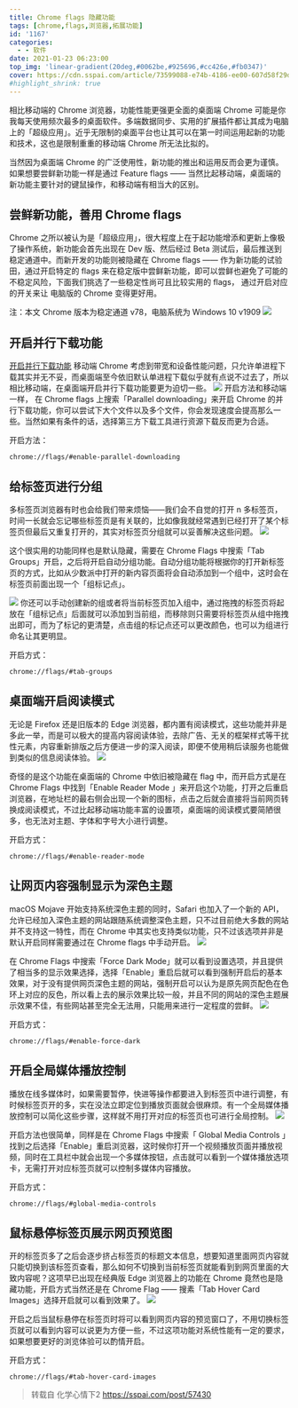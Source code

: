 ```yaml
---
title: Chrome flags 隐藏功能
tags: [chrome,flags,浏览器,拓展功能]
id: '1167'
categories:
  - - 软件
date: 2021-01-23 06:23:00
top_img: 'linear-gradient(20deg,#0062be,#925696,#cc426e,#fb0347)'
cover: https://cdn.sspai.com/article/73599088-e74b-4186-ee00-607d58f29d46.jpg?imageMogr2/auto-orient/quality/95/thumbnail/!1420x708r/gravity/Center/crop/1420x708/interlace/1
#highlight_shrink: true
---
```


相比移动端的 Chrome 浏览器，功能性能更强更全面的桌面端 Chrome 可能是你我每天使用频次最多的桌面软件。多端数据同步、实用的扩展插件都让其成为电脑上的「超级应用」。近乎无限制的桌面平台也让其可以在第一时间运用起新的功能和技术，这也是限制重重的移动端 Chrome 所无法比拟的。

当然因为桌面端 Chrome 的广泛使用性，新功能的推出和运用反而会更为谨慎。如果想要尝鲜新功能一样是通过 Feature flags —— 当然比起移动端，桌面端的新功能主要针对的键鼠操作，和移动端有相当大的区别。

## 尝鲜新功能，善用 Chrome flags
Chrome 之所以被认为是「超级应用」，很大程度上在于起功能增添和更新上像极了操作系统，新功能会首先出现在 Dev 版、然后经过 Beta 测试后，最后推送到稳定通道中。而新开发的功能则被隐藏在 Chrome flags —— 作为新功能的试验田，通过开启特定的 flags 来在稳定版中尝鲜新功能，即可以尝鲜也避免了可能的不稳定风险，下面我们挑选了一些稳定性尚可且比较实用的 flags， 通过开启对应的开关来让 电脑版的 Chrome 变得更好用。


注：本文 Chrome 版本为稳定通道 v78，电脑系统为 Windows 10 v1909
![](https://cdn.sspai.com/2019/11/14/62091785b5a850e5581926a197e3f3df.png?imageView2/2/w/1120/q/90/interlace/1/ignore-error/1)
## 开启并行下载功能

[开启并行下载功能](/2020/12/21/Chrome浏览器下载提速/)
移动端 Chrome 考虑到带宽和设备性能问题，只允许单进程下载其实并无不妥，而桌面端至今依旧默认单进程下载似乎就有点说不过去了，所以相比移动端，在桌面端开启并行下载功能要更为迫切一些。
![](https://cdn.sspai.com/2019/11/14/3fcda253bfa14e0f814bf7fe1a75659e.png?imageView2/2/w/1120/q/90/interlace/1/ignore-error/1)
开启方法和移动端一样， 在 Chrome flags 上搜索「Parallel downloading」来开启 Chrome 的并行下载功能，你可以尝试下大个文件以及多个文件，你会发现速度会提高那么一些。当然如果有条件的话，选择第三方下载工具进行资源下载反而更为合适。

开启方法：
```
chrome://flags/#enable-parallel-downloading
```
## 给标签页进行分组
多标签页浏览器有时也会给我们带来烦恼——我们会不自觉的打开 n 多标签页，时间一长就会忘记哪些标签页是有关联的，比如像我就经常遇到已经打开了某个标签页但最后又重复打开的，其实对标签页分组就可以妥善解决这些问题。
![](https://cdn.sspai.com/2019/11/14/df7342dc6a874ba63e1f34fed73feaa4.png?imageView2/2/w/1120/q/90/interlace/1/ignore-error/1)

这个很实用的功能同样也是默认隐藏，需要在 Chrome Flags 中搜索「Tab Groups」开启，之后将开启自动分组功能。自动分组功能将根据你的打开新标签页的方式，比如从少数派中打开的新内容页面将会自动添加到一个组中，这时会在标签页前面出现一个「组标记点」。

![](https://cdn.sspai.com/2019/11/14/58089a109692ee602bdd9debc82f6e96.png?imageView2/2/w/1120/q/90/interlace/1/ignore-error/1)
你还可以手动创建新的组或者将当前标签页加入组中，通过拖拽的标签页将起放在「组标记点」后面就可以添加到当前组，而移除则只需要将标签页从组中拖拽出即可，而为了标记的更清楚，点击组的标记点还可以更改颜色，也可以为组进行命名让其更明显。

开启方式：
```
chrome://flags/#tab-groups
```
## 桌面端开启阅读模式
无论是 Firefox 还是旧版本的 Edge 浏览器，都内置有阅读模式，这些功能并非是多此一举，而是可以极大的提高内容阅读体验，去除广告、无关的框架样式等干扰性元素，内容重新排版之后方便进一步的深入阅读，即便不使用稍后读服务也能做到类似的信息阅读体验。
![](https://cdn.sspai.com/2019/11/14/4f7f0969da3baf0103664dcbcbb3cb06.png?imageView2/2/w/1120/q/90/interlace/1/ignore-error/1)

奇怪的是这个功能在桌面端的 Chrome 中依旧被隐藏在 flag 中，而开启方式是在 Chrome Flags 中找到「Enable Reader Mode 」来开启这个功能，打开之后重启浏览器，在地址栏的最右侧会出现一个新的图标，点击之后就会直接将当前网页转换成阅读模式，不过比起移动端功能丰富的设置项，桌面端的阅读模式要简陋很多，也无法对主题、字体和字号大小进行调整。

开启方式：
```
chrome://flags/#enable-reader-mode
```
## 让网页内容强制显示为深色主题
macOS Mojave 开始支持系统深色主题的同时，Safari 也加入了一个新的 API，允许已经加入深色主题的网站跟随系统调整深色主题，只不过目前绝大多数的网站并不支持这一特性，而在 Chrome 中其实也支持类似功能，只不过该选项并非是默认开启同样需要通过在 Chrome flags 中手动开启。
![](https://cdn.sspai.com/2019/11/14/cc69183fe94cdbd6c663765595725bce.png?imageView2/2/w/1120/q/90/interlace/1/ignore-error/1)

在 Chrome Flags 中搜索「Force Dark Mode」就可以看到设置选项，并且提供了相当多的显示效果选择，选择「Enable」重启后就可以看到强制开启后的基本效果，对于没有提供网页深色主题的网站，强制开启可以认为是原先网页配色在色环上对应的反色，所以看上去的展示效果比较一般，并且不同的网站的深色主题展示效果不佳，有些网站甚至完全无法用，只能用来进行一定程度的尝鲜。
![](https://cdn.sspai.com/2019/11/14/feda53f768047168537f9cee8af47e5d.png?imageView2/2/w/1120/q/90/interlace/1/ignore-error/1)

开启方式：
```
chrome://flags/#enable-force-dark
```
## 开启全局媒体播放控制
播放在线多媒体时，如果需要暂停，快进等操作都要进入到标签页中进行调整，有时候标签页开的多，实在没法立即定位到播放页面就会很麻烦。有一个全局媒体播放控制可以简化这些步骤，这样就不用打开对应的标签页也可进行全局控制。
![](https://cdn.sspai.com/2019/11/14/b49f14d9852579a21a2c2134f60f5a70.png?imageView2/2/w/1120/q/90/interlace/1/ignore-error/1)

开启方法也很简单，同样是在 Chrome Flags 中搜索「 Global Media Controls 」找到之后选择「Enable」重启浏览器，这时候你打开一个视频播放页面并播放视频，同时在工具栏中就会出现一个多媒体按钮，点击就可以看到一个媒体播放选项卡，无需打开对应标签页就可以控制多媒体内容播放。

开启方式：
```
chrome://flags/#global-media-controls
```
## 鼠标悬停标签页展示网页预览图
开的标签页多了之后会逐步挤占标签页的标题文本信息，想要知道里面网页内容就只能切换到该标签页查看，那么如何不切换到当前标签页就能看到到网页里面的大致内容呢？这项早已出现在经典版 Edge 浏览器上的功能在 Chrome 竟然也是隐藏功能，开启方式当然还是在 Chrome Flag —— 搜素「Tab Hover Card Images」选择开启就可以看到效果了。
![](https://cdn.sspai.com/2019/11/14/6ca6786fb81aed716451fc655ac1031b.png?imageView2/2/w/1120/q/90/interlace/1/ignore-error/1)

开启之后当鼠标悬停在标签页时将可以看到网页内容的预览窗口了，不用切换标签页就可以看到内容可以说更为方便一些，不过这项功能对系统性能有一定的要求，如果想要更好的浏览体验可以酌情开启。

开启方式：
```
chrome://flags/#tab-hover-card-images
```

>转载自 化学心情下2 https://sspai.com/post/57430